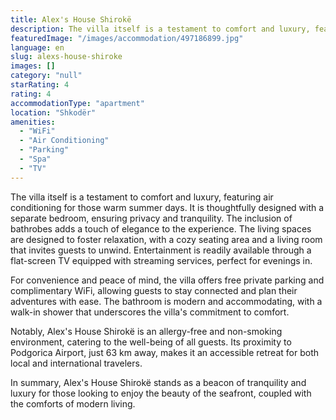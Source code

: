 ```yaml
---
title: Alex's House Shirokë
description: The villa itself is a testament to comfort and luxury, featuring air conditioning for those warm summer days. It is thoughtfully designed with a separate bedroo
featuredImage: "/images/accommodation/497186899.jpg"
language: en
slug: alexs-house-shiroke
images: []
category: "null"
starRating: 4
rating: 4
accommodationType: "apartment"
location: "Shkodër"
amenities:
  - "WiFi"
  - "Air Conditioning"
  - "Parking"
  - "Spa"
  - "TV"
---
```


The villa itself is a testament to comfort and luxury, featuring air conditioning for those warm summer days. It is thoughtfully designed with a separate bedroom, ensuring privacy and tranquility. The inclusion of bathrobes adds a touch of elegance to the experience. The living spaces are designed to foster relaxation, with a cozy seating area and a living room that invites guests to unwind. Entertainment is readily available through a flat-screen TV equipped with streaming services, perfect for evenings in.

For convenience and peace of mind, the villa offers free private parking and complimentary WiFi, allowing guests to stay connected and plan their adventures with ease. The bathroom is modern and accommodating, with a walk-in shower that underscores the villa's commitment to comfort.

Notably, Alex's House Shirokë is an allergy-free and non-smoking environment, catering to the well-being of all guests. Its proximity to Podgorica Airport, just 63 km away, makes it an accessible retreat for both local and international travelers.

In summary, Alex's House Shirokë stands as a beacon of tranquility and luxury for those looking to enjoy the beauty of the seafront, coupled with the comforts of modern living.

